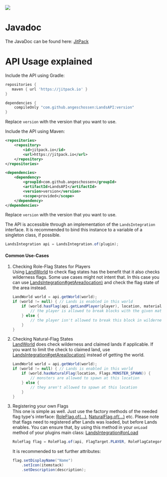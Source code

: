 [![](https://jitpack.io/v/Angeschossen/LandsAPI.svg)](https://jitpack.io/#Angeschossen/LandsAPI)

# Javadoc
The JavaDoc can be found here: [JitPack](http://jitpack.io/com/github/angeschossen/LandsAPI/7.10.13/javadoc)

# API Usage explained

Include the API using Gradle:
```groovy
repositories {
   maven { url 'https://jitpack.io' }
}

dependencies {
    compileOnly "com.github.angeschossen:LandsAPI:version"
}
```
Replace `version` with the version that you want to use.

Include the API using Maven:
```xml
<repositories>
	<repository>
		<id>jitpack.io</id>
		<url>https://jitpack.io</url>
	</repository>
</repositories>

<dependencies>
    <dependency>
        <groupId>com.github.angeschossen</groupId>
        <artifactId>LandsAPI</artifactId>
        <version>version</version>
        <scope>provided</scope>
    </dependency>
</dependencies>
```
Replace `version` with the version that you want to use.

The API is accessible through an implementation of the ``LandsIntegration`` interface.
It is recommended to bind this instance to a variable of a singleton class, if possible.
````java
LandsIntegration api = LandsIntegration.of(plugin);
````

#### Common Use-Cases
1. Checking Role-Flag States for Players\
   Using [LandWorld](https://javadoc.jitpack.io/com/github/angeschossen/LandsAPI/7.10.6/javadoc/me/angeschossen/lands/api/land/LandWorld.html) to check flag states has the benefit that it also checks wilderness flags. Some use cases might not intent that. In this case you can use [LandsIntegration#getArea(location)](https://javadoc.jitpack.io/com/github/angeschossen/LandsAPI/7.10.6/javadoc/me/angeschossen/lands/api/LandsIntegration.html#getArea(org.bukkit.Location)) and check the flag state of the area instead.
    ````java
    LandWorld world = api.getWorld(world);
    if (world != null) { // Lands is enabled in this world
        if (world.hasFlag(api.getLandPlayer(player), location, material, Flags.BLOCK_BREAK, false)) {
            // the player is allowed to break blocks with the given material at the given location
        } else {
            // the player isn't allowed to break this block in wilderness or a claimed land at this position
        }
    }
    ````

2. Checking Natural-Flag States\
   [LandWorld](https://javadoc.jitpack.io/com/github/angeschossen/LandsAPI/7.10.6/javadoc/me/angeschossen/lands/api/land/LandWorld.html) does check wilderness and claimed lands if applicable. If you want to
   limit the check to claimed land, use [LandsIntegration#getArea(location)](https://javadoc.jitpack.io/com/github/angeschossen/LandsAPI/7.10.6/javadoc/me/angeschossen/lands/api/LandsIntegration.html#getArea(org.bukkit.Location)) instead of getting the world.
    ````java
    LandWorld world = api.getWorld(world);
    if (world != null) { // Lands is enabled in this world
        if (world.hasNaturalFlag(location, Flags.MONSTER_SPAWN)) {
            // monsters are allowed to spawn at this location
        } else {
            // they aren't allowed to spawn at this location
        }
    }
    ````
3. Registering your own Flags\
   This one is simple as well. Just use the factory methods of the needed flag type's interface: [RoleFlag.of(...)](https://javadoc.jitpack.io/com/github/angeschossen/LandsAPI/7.10.6/javadoc/me/angeschossen/lands/api/flags/type/RoleFlag.html#of(me.angeschossen.lands.api.LandsIntegration,me.angeschossen.lands.api.flags.enums.FlagTarget,me.angeschossen.lands.api.flags.enums.RoleFlagCategory,java.lang.String)), [NaturalFlag.of(...)](https://javadoc.jitpack.io/com/github/angeschossen/LandsAPI/7.10.6/javadoc/me/angeschossen/lands/api/flags/type/NaturalFlag.html#of(me.angeschossen.lands.api.LandsIntegration,me.angeschossen.lands.api.flags.enums.FlagTarget,java.lang.String)) etc.
   Please note that flags need to registered after Lands was loaded, but before Lands enables. You can ensure that, by using this method in your `onLoad` method of your plugins main class: [LandsIntegration#onLoad](https://javadoc.jitpack.io/com/github/angeschossen/LandsAPI/7.10.6/javadoc/me/angeschossen/lands/api/LandsIntegration.html#onLoad(java.lang.Runnable))

    ````java
    RoleFlag flag = RoleFlag.of(api, FlagTarget.PLAYER, RoleFlagCategory.ACTION, "flag_name");
    ````
   It is recommended to set further attributes:
    ````java
    flag.setDisplayName("Name")
        .setIcon(itemstack)
        .setDescription(description);
    ````